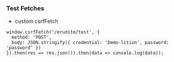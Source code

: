 ### Test Fetches
+ custom csrfFetch
```
window.csrfFetch('/erudite/test', {
  method: 'POST',
  body: JSON.stringify({ credential: 'Demo-lition', password: 'password' })
}).then(res => res.json()).then(data => console.log(data));
```
